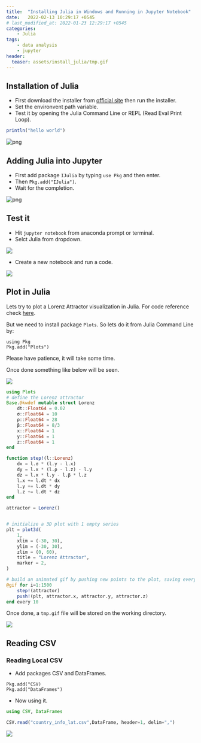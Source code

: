 ```yaml
---
title:  "Installing Julia in Windows and Running in Jupyter Notebook"
date:   2022-02-13 10:29:17 +0545
# last_modified_at: 2022-01-23 12:29:17 +0545
categories:
    - Julia
tags:
    - data analysis
    - jupyter
header:
  teaser: assets/install_julia/tmp.gif
---
```


## Installation of Julia
* First download the installer from [official site](https://julialang.org/downloads/) then run the installer. 
* Set the environvent path variable.
* Test it by opening the Julia Command Line or REPL (Read Eval Print Loop).

```julia
println("hello world")
```

  ![png]({{site.url}}/assets/julia_install/cmd.png) 

## Adding Julia into Jupyter
* First add package `IJulia` by typing `use Pkg` and then enter.
* Then `Pkg.add("IJulia")`. 
* Wait for the completion.

![png]({{site.url}}/assets/julia_install/ijulia.png)

## Test it
* Hit `jupyter notebook` from anaconda prompt or terminal.
* Selct Julia from dropdown.

![]({{site.url}}/assets/julia_install/jupyter_julia.png)

* Create a new notebook and run a code.

![]({{site.url}}/assets/julia_install/first_cell.png)

## Plot in Julia
Lets try to plot a Lorenz Attractor visualization in Julia. For code reference check [here](https://docs.juliaplots.org/stable/).

But we need to install package `Plots`. So lets do it from Julia Command Line by:

```shell
using Pkg
Pkg.add("Plots")
```

Please have patience, it will take some time.

Once done something like below will be seen.

![]({{site.url}}/assets/julia_install/plots_install.png)

```julia
using Plots
# define the Lorenz attractor
Base.@kwdef mutable struct Lorenz
    dt::Float64 = 0.02
    σ::Float64 = 10
    ρ::Float64 = 28
    β::Float64 = 8/3
    x::Float64 = 1
    y::Float64 = 1
    z::Float64 = 1
end

function step!(l::Lorenz)
    dx = l.σ * (l.y - l.x)
    dy = l.x * (l.ρ - l.z) - l.y
    dz = l.x * l.y - l.β * l.z
    l.x += l.dt * dx
    l.y += l.dt * dy
    l.z += l.dt * dz
end

attractor = Lorenz()


# initialize a 3D plot with 1 empty series
plt = plot3d(
    1,
    xlim = (-30, 30),
    ylim = (-30, 30),
    zlim = (0, 60),
    title = "Lorenz Attractor",
    marker = 2,
)

# build an animated gif by pushing new points to the plot, saving every 10th frame
@gif for i=1:1500
    step!(attractor)
    push!(plt, attractor.x, attractor.y, attractor.z)
end every 10
```

Once done, a `tmp.gif` file will be stored on the working directory.

<img src = "{{site.url}}/assets/install_julia/tmp.gif">

## Reading CSV
### Reading Local CSV
* Add packages CSV and DataFrames.
```
Pkg.add("CSV)
Pkg.add("DataFrames")
```

* Now using it.

```julia
using CSV, DataFrames

CSV.read("country_info_lat.csv",DataFrame, header=1, delim=",")
```

![]({{site.url}}/assets/julia_install/df.png)
